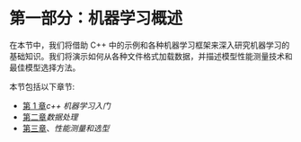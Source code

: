 # 第一部分：机器学习概述

在本节中，我们将借助 C++ 中的示例和各种机器学习框架来深入研究机器学习的基础知识。我们将演示如何从各种文件格式加载数据，并描述模型性能测量技术和最佳模型选择方法。

本节包括以下章节:

*   [第 1 章](01.html)*c++ 机器学习入门*
*   [第二章](02.html)*数据处理*
*   [第三章](03.html)、*性能测量和选型*